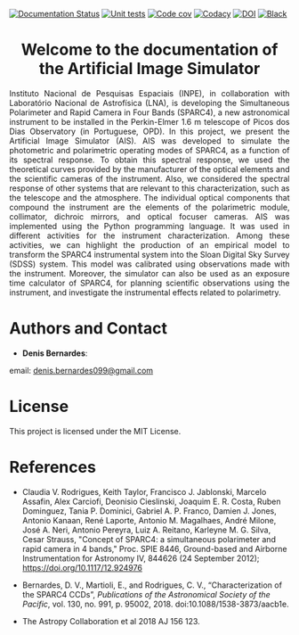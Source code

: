 [![Documentation Status](https://readthedocs.org/projects/ais/badge/?version=latest)](https://ais.readthedocs.io/en/latest/?badge=latest)
[![Unit tests](https://github.com/DBernardes/AIS/actions/workflows/python-app.yml/badge.svg)](https://github.com/DBernardes/AIS/actions/workflows/python-app.yml)
[![Code cov](https://codecov.io/gh/DBernardes/AIS/branch/main/graph/badge.svg?token=aPhVaeHkOh)](https://codecov.io/gh/DBernardes/AIS)
[![Codacy](https://app.codacy.com/project/badge/Grade/b2724af0f0b043bc84f768659f73fb77)](https://www.codacy.com/gh/DBernardes/AIS/dashboard?utm_source=github.com&amp;utm_medium=referral&amp;utm_content=DBernardes/AIS&amp;utm_campaign=Badge_Grade)
[![DOI](https://zenodo.org/badge/346361531.svg)](https://zenodo.org/doi/10.5281/zenodo.12808262)
[![Black](https://img.shields.io/badge/code%20style-black-000000.svg)](https://github.com/psf/black)

<h1 style="text-align: center">Welcome to the documentation of the Artificial Image Simulator</h1>

<p style="text-align: justify;">
Instituto Nacional de Pesquisas Espaciais (INPE), in collaboration with Laboratório Nacional de Astrofísica (LNA), is developing the Simultaneous Polarimeter and Rapid  Camera in Four Bands (SPARC4), a new astronomical instrument to be installed in the Perkin-Elmer 1.6 m telescope of Picos dos Dias Observatory (in Portuguese, OPD). In this project, we present the Artificial Image Simulator (AIS). AIS was developed to simulate the photometric and polarimetric operating modes of SPARC4, as a function of its spectral response. To obtain this spectral response, we used the theoretical curves provided by the manufacturer of the optical elements and the scientific cameras of the instrument. Also, we considered the spectral response of other systems that are relevant to this characterization, such as the telescope and the atmosphere. The individual optical components that compound the instrument are the elements of the polarimetric module, collimator, dichroic mirrors, and optical focuser cameras. AIS was implemented using the Python programming language. It was used in different activities for the instrument characterization. Among these activities, we can highlight the production of an empirical model to transform the SPARC4 instrumental system into the Sloan Digital Sky Survey (SDSS) system. This model was calibrated using observations made with the instrument. Moreover, the simulator can also be used as an exposure time calculator of SPARC4, for planning scientific observations using the instrument, and investigate the instrumental effects related to polarimetry. 
</p>


Authors and Contact
====================

* **Denis Bernardes**: 

email: denis.bernardes099@gmail.com 

License
=======

This project is licensed under the MIT License.


References
==========

* Claudia V. Rodrigues, Keith Taylor, Francisco J. Jablonski, Marcelo Assafin, Alex Carciofi, Deonisio Cieslinski, Joaquim E. R. Costa, Ruben Dominguez, Tania P. Dominici, Gabriel A. P. Franco, Damien J. Jones, Antonio Kanaan, René Laporte, Antonio M. Magalhaes, André Milone, José A. Neri, Antonio Pereyra, Luiz A. Reitano, Karleyne M. G. Silva, Cesar Strauss, "Concept of SPARC4: a simultaneous polarimeter and rapid camera in 4 bands," Proc. SPIE 8446, Ground-based and Airborne Instrumentation for Astronomy IV, 844626 (24 September 2012); https://doi.org/10.1117/12.924976

* Bernardes, D. V., Martioli, E., and Rodrigues, C. V., “Characterization of the SPARC4 CCDs”, <i>Publications of the Astronomical Society of the Pacific</i>, vol. 130, no. 991, p. 95002, 2018. doi:10.1088/1538-3873/aacb1e.

* The Astropy Collaboration et al 2018 AJ 156 123.





      
